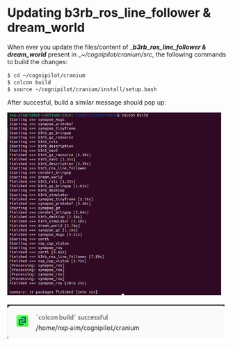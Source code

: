# Updating b3rb_ros_line_follower & dream_world

When ever you update the files/content of __**b3rb_ros_line_follower & dream_world**_ present in __~/cognipilot/cranium/src_, the following commands to build
the changes:

```
$ cd ~/cognipilot/cranium
$ colcon build
$ source ~/cognipilot/cranium/install/setup.bash
```

After succesful, build a similar message should pop up:

![](<.gitbook/assets/AIM_2024/build_success.PNG>)

![](<.gitbook/assets/AIM_2024/colcon_build_pass.PNG>)
